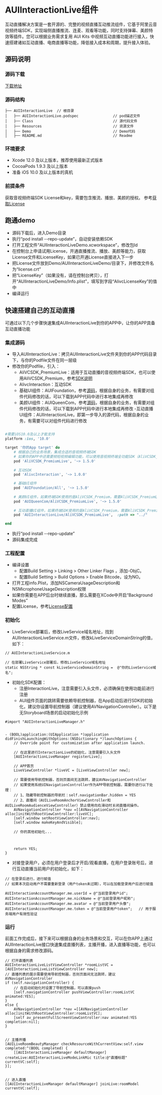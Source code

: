 # AUIInteractionLive组件

互动直播解决方案是一套开源的、完整的视频直播互动推流组件，它基于阿里云音视频终端SDK，实现端侧直播推流、连麦、观看等功能，同时支持弹幕、美颜特效等插件。您可以根据业务需求复用 AUI Kits 中视频互动直播功能进行接入，快速搭建诸如互动直播、电商直播等功能，降低接入成本和周期，提升接入体验。


## 源码说明

### 源码下载
[下载地址](https://github.com/aliyunvideo/AUIInteractionLive_iOS)

### 源码结构
```
├── AUIInteractionLive  // 根目录
│   ├── AUIInteractionLive.podspec                // pod描述文件
│   ├── Class                                     // 源代码文件
│   ├── Resources                                 // 资源文件
│   ├── Demo                                      // Demo代码
│   ├── README.md                                 // Readme   

```

### 环境要求
- Xcode 12.0 及以上版本，推荐使用最新正式版本
- CocoaPods 1.9.3 及以上版本
- 准备 iOS 10.0 及以上版本的真机

### 前提条件
获取音视频终端SDK License和key，需要包含推流、播放、美颜的授权。
参考[获取License](https://help.aliyun.com/document_detail/438207.html)


## 跑通demo

- 源码下载后，进入Demo目录
- 执行“pod install  --repo-update”，自动安装依赖SDK
- 打开工程文件“AUIInteractionLiveDemo.xcworkspace”，修改包Id
- 在控制台上申请试用License，开通直播推流、播放、美颜等能力，获取License文件和LicenseKey，如果已开通License直接进入下一步
- 把License文件放到Demo/AUIInteractionLiveDemo/目录下，并修改文件名为“license.crt”
- 把“LicenseKey”（如果没有，请在控制台拷贝），打开“AUIInteractionLiveDemo/Info.plist”，填写到字段“AlivcLicenseKey”的值中
- 编译运行


## 快速搭建自己的互动直播
可通过以下几个步骤快速集成AUIInteractionLive到你的APP中，让你的APP具备互动直播功能

### 集成源码
- 导入AUIInteractionLive：拷贝AUIInteractionLive文件夹到你的APP代码目录下，与你的Podfile文件在同一层级
- 修改你的Podfile，引入：
  - AliVCSDK_PremiumLive：适用于互动直播的音视频终端SDK，也可以使用AliVCSDK_Premium，参考[SDK说明](https://help.aliyun.com/document_detail/440004.html#section-icw-ppu-dll)
  - AlivcInteraction：互动SDK
  - 基础UI组件：AUIFoundation，参考[源码](https://github.com/aliyunvideo/MONE_demo_opensource_iOS/tree/main/AUIFoundation)，根据自身的业务，有需要对组件代码修改的话，可以下载到APP代码中进行本地集成再修改
  - 美颜UI组件：AUIQueenCom，参考[源码](https://github.com/aliyunvideo/MONE_demo_opensource_iOS/tree/main/AUIQueenCom)，根据自身的业务，有需要对组件代码修改的话，可以下载到APP代码中进行本地集成再修改
  -互动直播UI组件：AUIInteractionLive，即第一步导入的源代码，根据自身的业务，有需要可以对组件代码进行修改
```ruby

#需要iOS10.0及以上才能支持
platform :ios, '10.0'

target '你的App target' do
    # 根据自己的业务场景，集成合适的音视频终端SDK
    # 如果你的APP中还需要频短视频编辑功能，可以使用音视频终端全功能SDK（AliVCSDK_Premium），可以把本文件中的所有AliVCSDK_PremiumLive替换为AliVCSDK_Premium
    pod 'AliVCSDK_PremiumLive', '~> 1.5.0'
    
    # 互动SDK
    pod 'AlivcInteraction', '~> 1.0.0'

    # 基础UI组件
    pod 'AUIFoundation/All', '~> 1.5.0'
    
    # 美颜UI组件，如果终端SDK使用的是AliVCSDK_Premium，需要AliVCSDK_PremiumLive替换为AliVCSDK_Premium
    pod 'AUIQueenCom/AliVCSDK_PremiumLive', '~> 1.5.0'
    
    # 互动直播UI组件，如果终端SDK使用的是AliVCSDK_Premium，需要AliVCSDK_PremiumLive替换为AliVCSDK_Premium
    pod 'AUIInteractionLive/AliVCSDK_PremiumLive',  :path => "../"

end
```
- 执行“pod install --repo-update”
- 源码集成完成

### 工程配置
- 编译设置
  - 配置Build Setting > Linking > Other Linker Flags ，添加-ObjC。
  - 配置Build Setting > Build Options > Enable Bitcode，设为NO。
- 打开工程info.Plist，添加NSCameraUsageDescription和NSMicrophoneUsageDescription权限
- 如果你需要在APP后台时继续直播，那么需要在XCode中开启“Background Modes”
- 配置License，参考[License配置](https://help.aliyun.com/document_detail/440004.html#section-51r-40z-j1w)


### 初始化
- LiveService部署后，修改LiveService域名地址，找到AUIInteractionLiveService.m文件，修改kLiveServiceDomainString的值，如下：
```ObjC
// AUIInteractionLiveService.m

// 在部署LiveService部署后，修改LiveService域名地址
static NSString * const kLiveServiceDomainString =  @"你的LiveService域名";
```

- 初始化SDK配置：
  - 注册InteractionLive，注意需要引入头文件，必须确保在使用功能前进行注册
  - AUI组件页面的跳转需要依赖导航控制器，在App启动后进行SDK的初始化，建议你设置导航控制器（建议使用AVNavigationController）。以下是无Storyboard场景的启动初始化示例
```ObjC
#import "AUIInteractionLiveManager.h"


- (BOOL)application:(UIApplication *)application didFinishLaunchingWithOptions:(NSDictionary *)launchOptions {
    // Override point for customization after application launch.

    // 在这里进行InteractionLive的初始化，注意需要引入头文件
    [AUIInteractionLiveManager registerLive];

    // APP首页
    LiveViewController *liveVC = [LiveViewController new];

    // 需要使用导航控制器，否则页面间无法跳转，建议AVNavigationController
    // 如果使用系统UINavigationController作为APP导航控制器，需要你进行以下处理：
    // 1、隐藏导航控制器的导航栏：self.navigationBar.hidden = YES
    // 2、直播间（AUILiveRoomAnchorViewController和AUILiveRoomAudienceViewController）禁止使用向右滑动时关闭直播间操作。
    AVNavigationController *nav =[[AVNavigationController alloc]initWithRootViewController:liveVC];
    [self.window setRootViewController:nav];
    [self.window makeKeyAndVisible];

    // 你的其他初始化...


    
    return YES;
}
```

- 对接登录用户，必须在用户登录后才开启/观看直播，在用户登录账号后，进行互动直播当前用户的初始化，如下：
``` ObjC
// 在登录后进行，进行赋值
// 如果本次启动用户不需要重新登录（用户token未过期），可以在加载登录用户后进行赋值

AUIInteractionAccountManager.me.userId = @"当前登录用户id";
AUIInteractionAccountManager.me.nickName = @"当前登录用户昵称";
AUIInteractionAccountManager.me.avatar = @"当前登录用户头像";
AUIInteractionAccountManager.me.token = @"当前登录用户token";   // 用于服务端用户有效性验证
```

### 运行
前面工作完成后，接下来可以根据自身的业务场景和交互，可以在你APP上通过AUIInteractionLive接口快速集成直播列表，主播开播，进入直播等功能，也可以根据自身的需求修改源码。
``` ObjC
// 打开直播列表
AUIInteractionLiveListViewController *roomListVC = [AUIInteractionLiveListViewController new];
// 直播列表的展示需要使用导航控制器，否则页面间无法跳转，建议AVNavigationController
if (self.navigationController) {
    // 在启动初始化时设置了导航控制器，可以直接push
    [self.navigationController pushViewController:roomListVC animated:YES];
}
else {
    AVNavigationController *nav =[[AVNavigationController alloc]initWithRootViewController:roomListVC];
    [self av_presentFullScreenViewController:nav animated:YES completion:nil];
}


// 主播开播
[AUILiveRoomBeautyManager checkResourceWithCurrentView:self.view completed:^(BOOL completed) {
    [[AUIInteractionLiveManager defaultManager] createLive:AUIInteractionLiveModeLinkMic title:@"直播标题" currentVC:self];
}];


// 进入直播
[[AUIInteractionLiveManager defaultManager] joinLive:roomModel currentVC:self];
```
